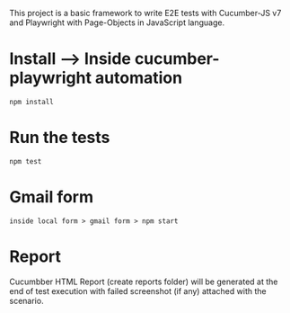 This project is a basic framework to write E2E tests with Cucumber-JS v7 and Playwright with Page-Objects in JavaScript language.

# Install --> Inside cucumber-playwright automation
  ` npm install `

# Run the tests
  ` npm test `

# Gmail form
  ` inside local form > gmail form > npm start `
  
# Report
  Cucumbber HTML Report (create reports folder) will be generated at the end of test execution with failed screenshot (if any) attached with the scenario. 

